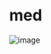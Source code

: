 # med

![image](https://github.com/HenriqueBran/med/assets/114500097/a67f1052-6dfe-4de4-a463-cd108baa3db4)
